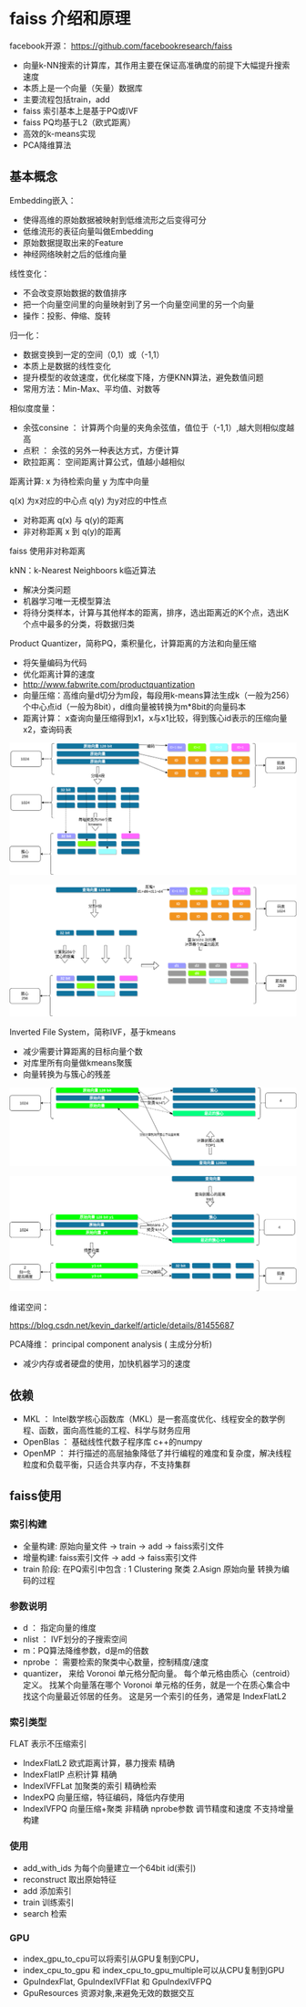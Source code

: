 
# faiss 介绍和原理
facebook开源：
  https://github.com/facebookresearch/faiss
- 向量k-NN搜索的计算库，其作用主要在保证高准确度的前提下大幅提升搜索速度
- 本质上是一个向量（矢量）数据库
- 主要流程包括train，add
- faiss 索引基本上是基于PQ或IVF
- faiss PQ均基于L2（欧式距离）
- 高效的k-means实现
- PCA降维算法


## 基本概念

Embedding嵌入：
 - 使得高维的原始数据被映射到低维流形之后变得可分
 - 低维流形的表征向量叫做Embedding
 - 原始数据提取出来的Feature
 - 神经网络映射之后的低维向量

线性变化：
- 不会改变原始数据的数值排序
- 把一个向量空间里的向量映射到了另一个向量空间里的另一个向量
- 操作：投影、伸缩、旋转

归一化：
 - 数据变换到一定的空间（0,1）或（-1,1）
 - 本质上是数据的线性变化
 - 提升模型的收敛速度，优化梯度下降，方便KNN算法，避免数值问题
 - 常用方法：Min-Max、平均值、对数等
 

相似度度量：
- 余弦consine ： 计算两个向量的夹角余弦值，值位于（-1,1）,越大则相似度越高
- 点积 ： 余弦的另外一种表达方式，方便计算
- 欧拉距离： 空间距离计算公式，值越小越相似

距离计算:
x 为待检索向量 
y 为库中向量

q(x) 为x对应的中心点
q(y) 为y对应的中性点

- 对称距离  q(x) 与 q(y)的距离
- 非对称距离 x 到 q(y)的距离

faiss 使用非对称距离

kNN：k-Nearest Neighboors k临近算法
- 解决分类问题
- 机器学习唯一无模型算法
- 将待分类样本，计算与其他样本的距离，排序，选出距离近的K个点，选出K个点中最多的分类，将数据归类

Product Quantizer，简称PQ，乘积量化，计算距离的方法和向量压缩
 - 将矢量编码为代码
 - 优化距离计算的速度
 - http://www.fabwrite.com/productquantization
 - 向量压缩：高维向量d切分为m段，每段用k-means算法生成k（一般为256）个中心点id（一般为8bit），d维向量被转换为m*8bit的向量码本
 - 距离计算： x查询向量压缩得到x1，x与x1比较，得到簇心id表示的压缩向量x2，查询码表
 
 ![训练](https://github.com/neoguojing/docs/blob/main/ai/PQ-train.png)
 
 ![检索](https://github.com/neoguojing/docs/blob/main/ai/PQ-search.png)
 
Inverted File System，简称IVF，基于kmeans
- 减少需要计算距离的目标向量个数
- 对库里所有向量做kmeans聚簇
- 向量转换为与簇心的残差

![IVF](https://github.com/neoguojing/docs/blob/main/ai/IVF-IVF.png)

![IVF-PQ](https://github.com/neoguojing/docs/blob/main/ai/IVF-IVF-PQ.png)

维诺空间：

https://blog.csdn.net/kevin_darkelf/article/details/81455687

PCA降维： principal component analysis ( 主成分分析)
- 减少内存或者硬盘的使用，加快机器学习的速度
  


## 依赖

- MKL ： Intel数学核心函数库（MKL）是一套高度优化、线程安全的数学例程、函数，面向高性能的工程、科学与财务应用
- OpenBlas ： 基础线性代数子程序库 c++的numpy
- OpenMP ： 并行描述的高层抽象降低了并行编程的难度和复杂度，解决线程粒度和负载平衡，只适合共享内存，不支持集群

## faiss使用

### 索引构建

- 全量构建: 原始向量文件 -> train -> add -> faiss索引文件
- 增量构建: faiss索引文件 -> add ->  faiss索引文件   
- train 阶段: 在PQ索引中包含 : 1 Clustering 聚类  2.Asign 原始向量 转换为编码的过程

### 参数说明
- d ： 指定向量的维度
- nlist ： IVF划分的子搜索空间
- m：PQ算法降维参数，d是m的倍数
- nprobe ： 需要检索的聚类中心数量，控制精度/速度
- quantizer， 来给 Voronoi 单元格分配向量。 每个单元格由质心（centroid）定义。 找某个向量落在哪个 Voronoi 单元格的任务，就是一个在质心集合中找这个向量最近邻居的任务。 这是另一个索引的任务，通常是 IndexFlatL2
### 索引类型

FLAT 表示不压缩索引

- IndexFlatL2 欧式距离计算，暴力搜索 精确
- IndexFlatIP 点积计算    精确
- IndexIVFFLat 加聚类的索引  精确检索
- IndexPQ 向量压缩，特征编码，降低内存使用
- IndexIVFPQ 向量压缩+聚类   非精确 nprobe参数 调节精度和速度 不支持增量构建

### 使用
- add_with_ids 为每个向量建立一个64bit id(索引)
- reconstruct 取出原始特征
- add 添加索引
- train 训练索引
- search 检索

### GPU

- index_gpu_to_cpu可以将索引从GPU复制到CPU，
- index_cpu_to_gpu 和 index_cpu_to_gpu_multiple可以从CPU复制到GPU
- GpuIndexFlat, GpuIndexIVFFlat 和 GpuIndexIVFPQ
- GpuResources 资源对象,来避免无效的数据交互

